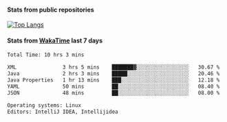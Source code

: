 #### Stats from public repositories

[![Top Langs](https://github-readme-stats.vercel.app/api/top-langs/?username=hyoghurt&layout=compact&exclude_repo=multiserver,docker_compose&langs_count=6)](https://github.com/anuraghazra/github-readme-stats)

#### Stats from [WakaTime](https://wakatime.com/@hyoghurt) last 7 days
<!--START_SECTION:waka-->

```txt
Total Time: 10 hrs 3 mins

XML               3 hrs 5 mins    ███████▓░░░░░░░░░░░░░░░░░   30.67 %
Java              2 hrs 3 mins    █████░░░░░░░░░░░░░░░░░░░░   20.46 %
Java Properties   1 hr 13 mins    ███░░░░░░░░░░░░░░░░░░░░░░   12.18 %
YAML              50 mins         ██░░░░░░░░░░░░░░░░░░░░░░░   08.40 %
JSON              48 mins         ██░░░░░░░░░░░░░░░░░░░░░░░   08.00 %

Operating systems: Linux
Editors: IntelliJ IDEA, Intellijidea
```

<!--END_SECTION:waka-->
